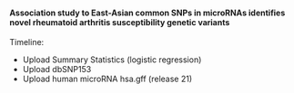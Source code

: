 #### Association study to East-Asian common SNPs in microRNAs identifies novel rheumatoid arthritis susceptibility genetic variants
Timeline: 

* Upload Summary Statistics (logistic regression)
* Upload dbSNP153
* Upload human microRNA hsa.gff (release 21)
